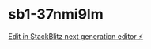 # sb1-37nmi9lm

[Edit in StackBlitz next generation editor ⚡️](https://stackblitz.com/~/github.com/VenkatFS/sb1-37nmi9lm)
